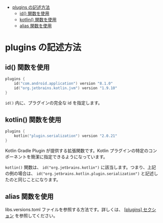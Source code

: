 - [plugins の記述方法](#plugins-の記述方法)
  - [id() 関数を使用](#id-関数を使用)
  - [kotlin() 関数を使用](#kotlin-関数を使用)
  - [alias 関数を使用](#alias-関数を使用)


# plugins の記述方法

## id() 関数を使用

```kotlin
plugins {
    id("com.android.application") version "8.1.0"
    id("org.jetbrains.kotlin.jvm") version "1.9.10"
}
```

`id()` 内に、プラグインの完全な id を指定します。


## kotlin() 関数を使用

```kotlin
plugins {
    kotlin("plugin.serialization") version "2.0.21"
}
```

Kotlin Gradle Plugin が提供する拡張関数です。Kotlin プラグインの特定のコンポーネントを簡潔に指定できるようになっています。

`kotlin()` 関数は、 `id("org.jetbrains.kotlin")` に該当します。つまり、上記の例の場合は、 `id("org.jetbrains.kotlin.plugin.serialization")` と記述したのと同じことになります。


## alias 関数を使用

libs.versions.toml ファイルを参照する方法です。詳しくは、 [[plugins] セクション](./libs.version.toml%20の記述方法.md/#plugins-セクション) を参照してください。




